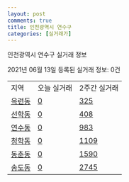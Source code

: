 ```yaml
---
layout: post
comments: true
title: 인천광역시 연수구
categories: [실거래가]
---
```


인천광역시 연수구 실거래 정보

2021년 06월 13일 등록된 실거래 정보: 0건


<table class="sortable">
  <tr>
    <td>지역</td>
    <td>오늘 실거래</td>
    <td>2주간 실거래</td>
  </tr>

  
  <tr class="item">
    <td><a href="2818510100.html">옥련동</a></td>
    <td><a href="2818510100.html">0</a></td>
    <td><a href="2818510100.html">325</a></td>
  </tr>
    

  <tr class="item">
    <td><a href="2818510200.html">선학동</a></td>
    <td><a href="2818510200.html">0</a></td>
    <td><a href="2818510200.html">408</a></td>
  </tr>
    

  <tr class="item">
    <td><a href="2818510300.html">연수동</a></td>
    <td><a href="2818510300.html">0</a></td>
    <td><a href="2818510300.html">983</a></td>
  </tr>
    

  <tr class="item">
    <td><a href="2818510400.html">청학동</a></td>
    <td><a href="2818510400.html">0</a></td>
    <td><a href="2818510400.html">1109</a></td>
  </tr>
    

  <tr class="item">
    <td><a href="2818510500.html">동춘동</a></td>
    <td><a href="2818510500.html">0</a></td>
    <td><a href="2818510500.html">1590</a></td>
  </tr>
    

  <tr class="item">
    <td><a href="2818510600.html">송도동</a></td>
    <td><a href="2818510600.html">0</a></td>
    <td><a href="2818510600.html">2745</a></td>
  </tr>
    


</table>
    